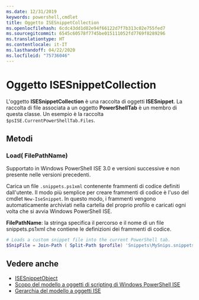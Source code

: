 ```yaml
---
ms.date: 12/31/2019
keywords: powershell,cmdlet
title: Oggetto ISESnippetCollection
ms.openlocfilehash: 6cdc43dd1d82e94f66122d7f7b313c02e755fed7
ms.sourcegitcommit: 6545c60578f7745be015111052fd7769f8289296
ms.translationtype: HT
ms.contentlocale: it-IT
ms.lasthandoff: 04/22/2020
ms.locfileid: "75736046"
---
```

# <a name="the-isesnippetcollection-object"></a>Oggetto ISESnippetCollection

L'oggetto **ISESnippetCollection** è una raccolta di oggetti **ISESnippet**. La raccolta di file associata a un oggetto **PowerShellTab** è un membro di questa classe. Un esempio è la raccolta `$psISE.CurrentPowerShellTab.Files`.

## <a name="methods"></a>Metodi

### <a name="load-filepathname-"></a>Load\( FilePathName\)

Supportato in Windows PowerShell ISE 3.0 e versioni successive e non presente nelle versioni precedenti.

Carica un file `.snippets.ps1xml` contenente frammenti di codice definiti dall'utente. Il modo più semplice per creare frammenti di codice è l'uso del cmdlet `New-IseSnippet`. In questo modo, i frammenti vengono automaticamente archiviati nella cartella del proprio profilo e caricati ogni volta che si avvia Windows PowerShell ISE.

**FilePathName**: la stringa specifica il percorso e il nome di un file snippets.ps1xml che contiene le definizioni dei frammenti di codice.

```powershell
# Loads a custom snippet file into the current PowerShell tab.
$SnipFile = Join-Path ( Split-Path $profile) 'Snippets\MySnips.snippets.ps1xml' $psISE.CurrentPowerShellTab.Snippets.Add($SnipPath)
```

## <a name="see-also"></a>Vedere anche

- [ISESnippetObject](The-ISESnippetObject.md)
- [Scopo del modello a oggetti di scripting di Windows PowerShell ISE](Purpose-of-the-Windows-PowerShell-ISE-Scripting-Object-Model.md)
- [Gerarchia del modello a oggetti ISE](The-ISE-Object-Model-Hierarchy.md)
